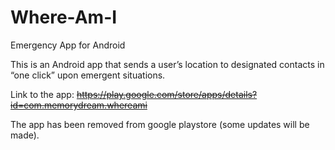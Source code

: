 # Where-Am-I
Emergency App for Android

This is an Android app that sends a user’s location to designated contacts in “one click” upon emergent situations.

Link to the app: ~~https://play.google.com/store/apps/details?id=com.memorydream.whereami~~

The app has been removed from google playstore (some updates will be made).
